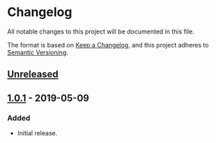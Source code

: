 # Changelog
All notable changes to this project will be documented in this file.

The format is based on [Keep a Changelog](https://keepachangelog.com/en/1.0.0/),
and this project adheres to [Semantic Versioning](https://semver.org/spec/v2.0.0.html).

## [Unreleased]

## [1.0.1] - 2019-05-09
### Added
- Initial release.

[Unreleased]: https://github.tools.digital.engie.com/GEM-Py/pyndows/compare/v1.0.1...HEAD
[1.0.1]: https://github.tools.digital.engie.com/GEM-Py/pyndows/releases/tag/v1.0.1
